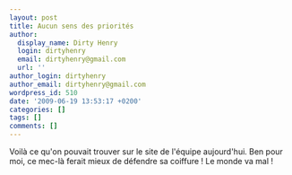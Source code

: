 ```yaml
---
layout: post
title: Aucun sens des priorités
author:
  display_name: Dirty Henry
  login: dirtyhenry
  email: dirtyhenry@gmail.com
  url: ''
author_login: dirtyhenry
author_email: dirtyhenry@gmail.com
wordpress_id: 510
date: '2009-06-19 13:53:17 +0200'
categories: []
tags: []
comments: []
---
```

Voilà ce qu'on pouvait trouver sur le site de l'équipe aujourd'hui. Ben pour moi, ce mec-là ferait mieux de défendre sa coiffure ! Le monde va mal !

